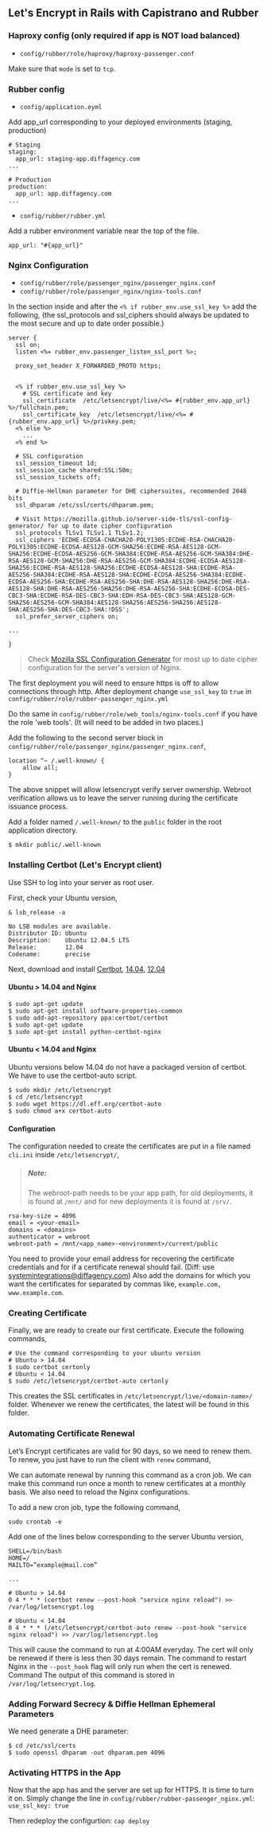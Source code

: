 ## Let's Encrypt in Rails with Capistrano and Rubber

### Haproxy config (only required if app is NOT load balanced)
* `config/rubber/role/haproxy/haproxy-passenger.conf`

Make sure that `mode` is set to `tcp`.
### Rubber config

* `config/application.eyml`

Add app_url corresponding to your deployed environments (staging, production)

```
# Staging
staging:
  app_url: staging-app.diffagency.com
...

# Production
production:
  app_url: app.diffagency.com
...
```

* `config/rubber/rubber.yml`

Add a rubber environment variable near the top of the file.

```
app_url: "#{app_url}"
```
### Nginx Configuration

* `config/rubber/role/passenger_nginx/passenger_nginx.conf`
* `config/rubber/role/passenger_nginx/nginx-tools.conf`

In the section inside and after the `<% if rubber_env.use_ssl_key %>` add the following, (the ssl\_protocols and ssl\_ciphers should always be updated to the most secure and up to date order possible.)

```
server {
  ssl on;
  listen <%= rubber_env.passenger_listen_ssl_port %>;

  proxy_set_header X_FORWARDED_PROTO https;


  <% if rubber_env.use_ssl_key %>
    # SSL certificate and key
    ssl_certificate  /etc/letsencrypt/live/<%= #{rubber_env.app_url} %>/fullchain.pem;
    ssl_certificate_key  /etc/letsencrypt/live/<%= #{rubber_env.app_url} %>/privkey.pem;
  <% else %>
    ...
  <% end %>

  # SSL configuration
  ssl_session_timeout 1d;
  ssl_session_cache shared:SSL:50m;
  ssl_session_tickets off;

  # Diffie-Hellman parameter for DHE ciphersuites, recommended 2048 bits
  ssl_dhparam /etc/ssl/certs/dhparam.pem;

  # Visit https://mozilla.github.io/server-side-tls/ssl-config-generator/ for up to date cipher configuration
  ssl_protocols TLSv1 TLSv1.1 TLSv1.2;
  ssl_ciphers 'ECDHE-ECDSA-CHACHA20-POLY1305:ECDHE-RSA-CHACHA20-POLY1305:ECDHE-ECDSA-AES128-GCM-SHA256:ECDHE-RSA-AES128-GCM-SHA256:ECDHE-ECDSA-AES256-GCM-SHA384:ECDHE-RSA-AES256-GCM-SHA384:DHE-RSA-AES128-GCM-SHA256:DHE-RSA-AES256-GCM-SHA384:ECDHE-ECDSA-AES128-SHA256:ECDHE-RSA-AES128-SHA256:ECDHE-ECDSA-AES128-SHA:ECDHE-RSA-AES256-SHA384:ECDHE-RSA-AES128-SHA:ECDHE-ECDSA-AES256-SHA384:ECDHE-ECDSA-AES256-SHA:ECDHE-RSA-AES256-SHA:DHE-RSA-AES128-SHA256:DHE-RSA-AES128-SHA:DHE-RSA-AES256-SHA256:DHE-RSA-AES256-SHA:ECDHE-ECDSA-DES-CBC3-SHA:ECDHE-RSA-DES-CBC3-SHA:EDH-RSA-DES-CBC3-SHA:AES128-GCM-SHA256:AES256-GCM-SHA384:AES128-SHA256:AES256-SHA256:AES128-SHA:AES256-SHA:DES-CBC3-SHA:!DSS';
  ssl_prefer_server_ciphers on;

...

}
```

> Check [Mozilla SSL Configuration Generator](https://mozilla.github.io/server-side-tls/ssl-config-generator/) for most up to date cipher configuration for the server's version of Nginx.

The first deployment you will need to ensure https is off to allow connections through http.
After deployment change `use_ssl_key` to `true` in `config/rubber/role/rubber-passenger_nginx.yml`

Do the same in `config/rubber/role/web_tools/nginx-tools.conf` if you have the role 'web tools'. (It will need to be added in two places.)

Add the following to the second server block in `config/rubber/role/passenger_nginx/passenger_nginx.conf`,

```
location ^~ /.well-known/ {
    allow all;
}
```

The above snippet will allow letsencrypt verify server ownership. Webroot
verification allows us to leave the server running during the certificate issuance process.

Add a folder named `/.well-known/` to the `public` folder in the root application directory.

```
$ mkdir public/.well-known
```

### Installing Certbot (Let's Encrypt client)
Use SSH to log into your server as root user. 

First, check your Ubuntu version,

```
& lsb_release -a

No LSB modules are available.
Distributor ID: Ubuntu
Description:    Ubuntu 12.04.5 LTS
Release:        12.04
Codename:       precise
```

Next, download and install [Certbot](https://certbot.eff.org/), [14.04](https://certbot.eff.org/lets-encrypt/ubuntutrusty-nginx),
[12.04](https://certbot.eff.org/lets-encrypt/ubuntuother-nginx)


#### Ubuntu > 14.04 and Nginx
```
$ sudo apt-get update
$ sudo apt-get install software-properties-common
$ sudo add-apt-repository ppa:certbot/certbot
$ sudo apt-get update
$ sudo apt-get install python-certbot-nginx 
```
#### Ubuntu < 14.04 and Nginx

Ubuntu versions below 14.04 do not have a packaged version of certbot. We have to use the certbot-auto script.

```
$ sudo mkdir /etc/letsencrypt
$ cd /etc/letsencrypt
$ sudo wget https://dl.eff.org/certbot-auto
$ sudo chmod a+x certbot-auto
```

#### Configuration
The configuration needed to create the certificates are put in a file named `cli.ini` inside `/etc/letsencrypt/`,

> ##### Note:
> The webroot-path needs to be your app path, for old deployments, it is found at
> `/mnt/` and for new deployments it is found at `/srv/`.

```
rsa-key-size = 4096
email = <your-email>
domains = <domains>
authenticator = webroot
webroot-path = /mnt/<app_name>-<environment>/current/public
```

You need to provide your email address for recovering the certificate credentials and for if a certificate renewal should fail. (Diff: use systemintegrations@diffagency.com) Also add the domains for which you want the certificates for separated by commas like, `example.com, www.example.com`.

### Creating Certificate
Finally, we are ready to create our first certificate. Execute the following commands,

```
# Use the command corresponding to your ubuntu version
# Ubuntu > 14.04
$ sudo certbot certonly
# Ubuntu < 14.04
$ sudo /etc/letsencrypt/certbot-auto certonly
```

This creates the SSL certificates in `/etc/letsencrypt/live/<domain-name>/` folder. Whenever we renew the certificates, the latest will be found in this folder.

### Automating Certificate Renewal
Let’s Encrypt certificates are valid for 90 days, so we need to renew them. To renew, you just have to run the client with `renew` command,

We can automate renewal by running this command as a cron job. We can make this command run once a month to renew certificates at a monthly basis. We also need to reload the Nginx configurations.

To add a new cron job, type the following command,

`sudo crontab -e`

Add one of the lines below corresponding to the server Ubuntu version,

```
SHELL=/bin/bash
HOME=/
MAILTO=”example@mail.com”

...

# Ubuntu > 14.04
0 4 * * * (certbot renew --post-hook "service nginx reload") >> /var/log/letsencrypt.log

# Ubuntu < 14.04
0 4 * * * (/etc/letsencrypt/certbot-auto renew --post-hook "service nginx reload") >> /var/log/letsencrypt.log
```

This will cause the command to run at 4:00AM everyday. The cert will only be renewed if there is less then 30 days remain. The command to restart Nginx in the `--post_hook` flag will  only run when the cert is renewed. Command The output of this command is stored in `/var/log/letsencrypt.log`.

### Adding Forward Secrecy & Diffie Hellman Ephemeral Parameters
We need generate a DHE parameter:

```
$ cd /etc/ssl/certs
$ sudo openssl dhparam -out dhparam.pem 4096
```

### Activating HTTPS in the App
Now that the app has and the server are set up for HTTPS. It is time to turn it on. 
Simply change the line in `config/rubber/rubber-passenger_nginx.yml`:
`use_ssl_key: true`

Then redeploy the configurtion: `cap deploy`

